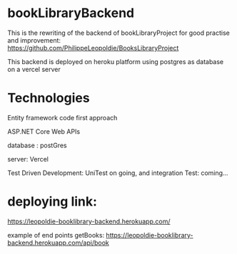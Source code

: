 # bookLibraryBackend

This is the rewriting of the backend of bookLibraryProject for good practise and improvement: https://github.com/PhilippeLeopoldie/BooksLibraryProject

This backend is deployed on heroku platform using postgres as database on a vercel server

# Technologies

Entity framework code first approach

ASP.NET Core Web APIs

database : postGres

server: Vercel

Test Driven Development: UniTest on going, and integration Test: coming...



# deploying link:
https://leopoldie-booklibrary-backend.herokuapp.com/

example of end points getBooks: https://leopoldie-booklibrary-backend.herokuapp.com/api/book

